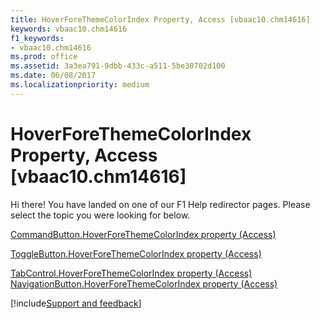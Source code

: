 ```yaml
---
title: HoverForeThemeColorIndex Property, Access [vbaac10.chm14616]
keywords: vbaac10.chm14616
f1_keywords:
- vbaac10.chm14616
ms.prod: office
ms.assetid: 3a3ea791-9dbb-433c-a511-5be30702d100
ms.date: 06/08/2017
ms.localizationpriority: medium
---
```



# HoverForeThemeColorIndex Property, Access [vbaac10.chm14616]

Hi there! You have landed on one of our F1 Help redirector pages. Please select the topic you were looking for below.

[CommandButton.HoverForeThemeColorIndex property (Access)](https://msdn.microsoft.com/library/7952f076-a8ac-c6d3-72f7-23e8365d8a16%28Office.15%29.aspx)

[ToggleButton.HoverForeThemeColorIndex property (Access)](https://msdn.microsoft.com/library/7159df87-2817-7cab-7e3c-23f0c4613796%28Office.15%29.aspx)

[TabControl.HoverForeThemeColorIndex property (Access)](https://msdn.microsoft.com/library/75ffbe8c-2257-8cb7-4ee0-ab6e22e52a4f%28Office.15%29.aspx)
[NavigationButton.HoverForeThemeColorIndex property (Access)](https://msdn.microsoft.com/library/0fe67489-953c-294b-a226-c746e0321782%28Office.15%29.aspx)

[!include[Support and feedback](~/includes/feedback-boilerplate.md)]